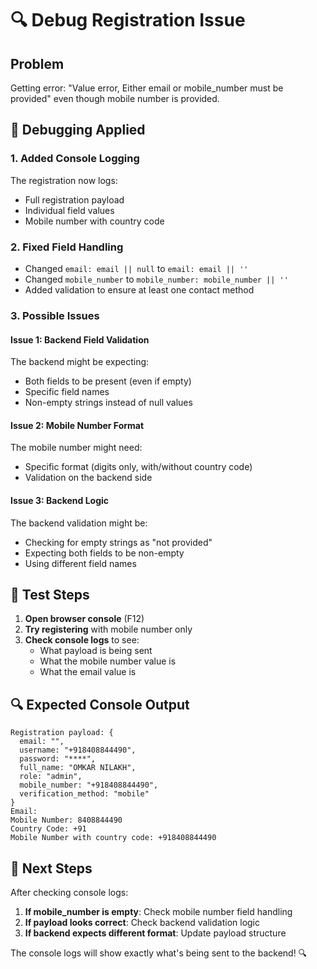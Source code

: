 # 🔍 Debug Registration Issue

## Problem
Getting error: "Value error, Either email or mobile_number must be provided" even though mobile number is provided.

## 🔧 Debugging Applied

### 1. **Added Console Logging**
The registration now logs:
- Full registration payload
- Individual field values
- Mobile number with country code

### 2. **Fixed Field Handling**
- Changed `email: email || null` to `email: email || ''`
- Changed `mobile_number` to `mobile_number: mobile_number || ''`
- Added validation to ensure at least one contact method

### 3. **Possible Issues**

#### **Issue 1: Backend Field Validation**
The backend might be expecting:
- Both fields to be present (even if empty)
- Specific field names
- Non-empty strings instead of null values

#### **Issue 2: Mobile Number Format**
The mobile number might need:
- Specific format (digits only, with/without country code)
- Validation on the backend side

#### **Issue 3: Backend Logic**
The backend validation might be:
- Checking for empty strings as "not provided"
- Expecting both fields to be non-empty
- Using different field names

## 🧪 Test Steps

1. **Open browser console** (F12)
2. **Try registering** with mobile number only
3. **Check console logs** to see:
   - What payload is being sent
   - What the mobile number value is
   - What the email value is

## 🔍 Expected Console Output
```
Registration payload: {
  email: "",
  username: "+918408844490",
  password: "****",
  full_name: "OMKAR NILAKH",
  role: "admin",
  mobile_number: "+918408844490",
  verification_method: "mobile"
}
Email: 
Mobile Number: 8408844490
Country Code: +91
Mobile Number with country code: +918408844490
```

## 🎯 Next Steps

After checking console logs:
1. **If mobile_number is empty**: Check mobile number field handling
2. **If payload looks correct**: Check backend validation logic
3. **If backend expects different format**: Update payload structure

The console logs will show exactly what's being sent to the backend! 🔍

